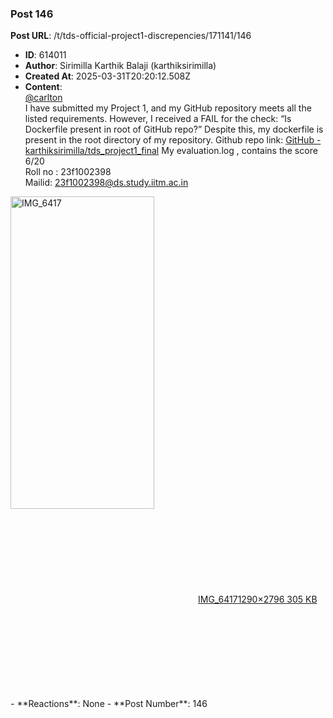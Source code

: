### Post 146
**Post URL**: /t/tds-official-project1-discrepencies/171141/146
- **ID**: 614011
- **Author**: Sirimilla Karthik Balaji (karthiksirimilla)
- **Created At**: 2025-03-31T20:20:12.508Z
- **Content**:  
  <a class="mention" href="/u/carlton">@carlton</a><br>
I have submitted my Project 1, and my GitHub repository meets all the listed requirements. However, I received a FAIL for the check:
“Is Dockerfile present in root of GitHub repo?”
Despite this, my dockerfile is present in the root directory of my repository.
Github repo link:  <a href="https://github.com/karthiksirimilla/tds_project1_final" class="inline-onebox" rel="noopener nofollow ugc">GitHub - karthiksirimilla/tds_project1_final</a>
My evaluation.log , contains the score 6/20<br>
Roll no : 23f1002398<br>
Mailid: 23f1002398@ds.study.iitm.ac.in<br>
<div class="lightbox-wrapper"><a class="lightbox" href="https://europe1.discourse-cdn.com/flex013/uploads/iitm/original/3X/0/a/0a7b429e7053632f4184b89d4948de42cd6c7f56.png" data-download-href="/uploads/short-url/1uIRebCprKWS8VSClyptr3riMaG.png?dl=1" title="IMG_6417" rel="noopener nofollow ugc"><img src="https://europe1.discourse-cdn.com/flex013/uploads/iitm/optimized/3X/0/a/0a7b429e7053632f4184b89d4948de42cd6c7f56_2_230x500.png" alt="IMG_6417" data-base62-sha1="1uIRebCprKWS8VSClyptr3riMaG" width="230" height="500" srcset="https://europe1.discourse-cdn.com/flex013/uploads/iitm/optimized/3X/0/a/0a7b429e7053632f4184b89d4948de42cd6c7f56_2_230x500.png, https://europe1.discourse-cdn.com/flex013/uploads/iitm/optimized/3X/0/a/0a7b429e7053632f4184b89d4948de42cd6c7f56_2_345x750.png 1.5x, https://europe1.discourse-cdn.com/flex013/uploads/iitm/optimized/3X/0/a/0a7b429e7053632f4184b89d4948de42cd6c7f56_2_460x1000.png 2x" data-dominant-color="2F3033"><div class="meta"><svg class="fa d-icon d-icon-far-image svg-icon" aria-hidden="true"><use href="#far-image"></use></svg><span class="filename">IMG_6417</span><span class="informations">1290×2796 305 KB</span><svg class="fa d-icon d-icon-discourse-expand svg-icon" aria-hidden="true"><use href="#discourse-expand"></use></svg></div></a></div>
- **Reactions**: None
- **Post Number**: 146

